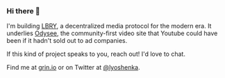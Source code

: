 ### Hi there 👋

I'm building [LBRY](https://github.com/lbryio), a decentralized media protocol for the modern era. It underlies [Odysee](https://odysee.com), the community-first video site that Youtube could have been if it hadn't sold out to ad companies.

If this kind of project speaks to you, reach out! I'd love to chat.

Find me at [grin.io](https://grin.io) or on Twitter at [@lyoshenka](https://twitter.com/lyoshenka).

<!--
**lyoshenka/lyoshenka** is a ✨ _special_ ✨ repository because its `README.md` (this file) appears on your GitHub profile.

Here are some ideas to get you started:

- 🔭 I’m currently working on ...
- 🌱 I’m currently learning ...
- 👯 I’m looking to collaborate on ...
- 🤔 I’m looking for help with ...
- 💬 Ask me about ...
- 📫 How to reach me: ...
- 😄 Pronouns: ...
- ⚡ Fun fact: ...
-->
